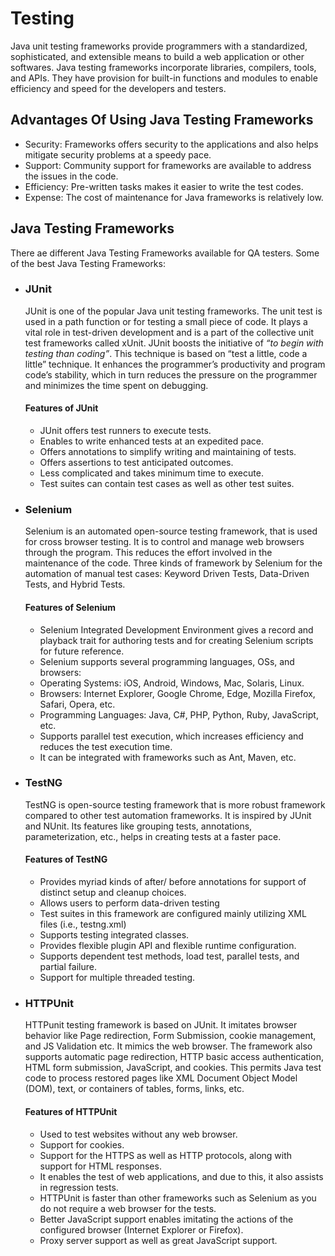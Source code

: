 # Testing
Java unit testing frameworks provide programmers with a standardized, sophisticated, and extensible means to build a web application or other softwares. Java testing frameworks incorporate libraries, compilers, tools, and APIs. They have provision for built-in functions and modules to enable efficiency and speed for the developers and testers.

## Advantages Of Using Java Testing Frameworks

- Security: Frameworks offers security to the applications and also helps mitigate security problems at a speedy pace.
- Support: Community support for frameworks are available to address the issues in the code.
- Efficiency: Pre-written tasks makes it easier to write the test codes.
- Expense:  The cost of maintenance for Java frameworks is relatively low.

## Java Testing Frameworks
There ae different Java Testing Frameworks available for QA testers. Some of the best Java Testing Frameworks:
- ### **JUnit**

    JUnit is one of the popular Java unit testing frameworks. The unit test is used in a path function or for testing a small piece of code. It plays a vital role in test-driven development and is a part of the collective unit test frameworks called xUnit.
    JUnit boosts the initiative of *“to begin with testing than coding”*. This technique is based on “test a little, code a little” technique.  It enhances the programmer’s productivity and program code’s stability, which in turn reduces the pressure on the programmer and minimizes the time spent on debugging.
    #### Features of JUnit
    - JUnit offers test runners to execute tests.
    - Enables to write enhanced tests at an expedited pace.
    - Offers annotations to simplify writing and maintaining of tests.
    - Offers assertions to test anticipated outcomes.
    - Less complicated and takes minimum time to execute.
    - Test suites can contain test cases as well as other test suites.

- ### **Selenium**

     Selenium is an automated open-source testing framework, that is used for cross browser testing. It is to control and manage web browsers through the program. This reduces the effort involved in the maintenance of the code. Three kinds of framework by Selenium for the automation of manual test cases: Keyword Driven Tests, Data-Driven Tests, and Hybrid Tests.
     #### Features of Selenium
     - Selenium Integrated Development Environment gives a record and playback trait for authoring tests and for creating Selenium scripts for future reference.
    - Selenium supports several programming languages, OSs, and browsers:
    - Operating Systems: iOS, Android, Windows, Mac, Solaris, Linux.
    - Browsers: Internet Explorer, Google Chrome, Edge, Mozilla Firefox, Safari, Opera, etc.
    - Programming Languages: Java, C#, PHP, Python, Ruby, JavaScript, etc.
    - Supports parallel test execution, which increases efficiency and reduces the test execution time.
    - It can be integrated with frameworks such as Ant, Maven, etc.

- ### **TestNG**

    TestNG is open-source testing framework that is more robust framework compared to other test automation frameworks. It is inspired by JUnit and NUnit. Its features like grouping tests, annotations, parameterization, etc., helps in creating tests at a faster pace.
   
    #### Features of TestNG
     - Provides myriad kinds of after/ before annotations for support of distinct setup and cleanup choices.
    - Allows users to perform data-driven testing
    - Test suites in this framework are configured mainly utilizing XML files (i.e., testng.xml)
    - Supports testing integrated classes.
    - Provides flexible plugin API and flexible runtime configuration.
    - Supports dependent test methods, load test, parallel tests, and partial failure.
    - Support for multiple threaded testing.

- ### **HTTPUnit**

    HTTPunit testing framework is based on JUnit. It imitates browser behavior like Page redirection, Form Submission, cookie management, and JS Validation etc. It mimics the web browser. The framework also supports automatic page redirection, HTTP basic access authentication, HTML form submission, JavaScript, and cookies. This permits Java test code to process restored pages like XML Document Object Model (DOM), text, or containers of tables, forms, links, etc.

    #### Features of HTTPUnit
    - Used to test websites without any web browser.
    - Support for cookies.
    - Support for the HTTPS as well as HTTP  protocols, along with support for HTML responses.
    - It enables the test of web applications, and due to this, it also assists in regression tests.
    - HTTPUnit is faster than other frameworks such as Selenium as you do not require a web browser for the tests.
    - Better JavaScript support enables imitating the actions of the configured browser (Internet Explorer or Firefox).
    - Proxy server support as well as great JavaScript support.





